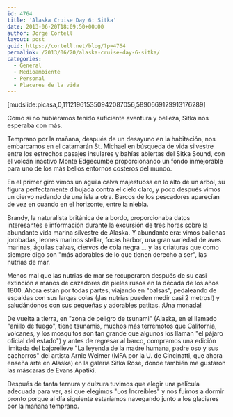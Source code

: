 ```yaml
---
id: 4764
title: 'Alaska Cruise Day 6: Sitka'
date: 2013-06-20T18:09:50+00:00
author: Jorge Cortell
layout: post
guid: https://cortell.net/blog/?p=4764
permalink: /2013/06/20/alaska-cruise-day-6-sitka/
categories:
  - General
  - Medioambiente
  - Personal
  - Placeres de la vida
---
```

[mudslide:picasa,0,111219615350942087056,5890669129913176289]

Como si no hubiéramos tenido suficiente aventura y belleza, Sitka nos esperaba con más.

Temprano por la mañana, después de un desayuno en la habitación, nos embarcamos en el catamarán St. Michael en búsqueda de vida silvestre entre los estrechos pasajes insulares y bahías abiertas del Sitka Sound, con el volcán inactivo Monte Edgecumbe proporcionando un fondo inmejorable para uno de los más bellos entornos costeros del mundo.

En el primer giro vimos un águila calva majestuosa en lo alto de un árbol, su figura perfectamente dibujada contra el cielo claro, y poco después vimos un ciervo nadando de una isla a otra. Barcos de los pescadores aparecían de vez en cuando en el horizonte, entre la niebla.

Brandy, la naturalista británica de a bordo, proporcionaba datos interesantes e información durante la excursión de tres horas sobre la abundante vida marina silvestre de Alaska. Y abundante era: vimos ballenas jorobadas, leones marinos stellar, focas harbor, una gran variedad de aves marinas, águilas calvas, ciervos de cola negra ... y las criaturas que como siempre digo son "más adorables de lo que tienen derecho a ser", las nutrias de mar.

Menos mal que las nutrias de mar se recuperaron después de su casi extinción a manos de cazadores de pieles rusos en la década de los años 1800. Ahora están por todas partes, viajando en "balsas", pedaleando de espaldas con sus largas colas (¡las nutrias pueden medir casi 2 metros!) y saludándonos con sus pequeñas y adorables patitas. ¡Una monada!

De vuelta a tierra, en "zona de peligro de tsunami" (Alaska, en el llamado "anillo de fuego", tiene tsunamis, muchos más terremotos que California, volcanes, y los mosquitos son tan grande que algunos los llaman "el pájaro oficial del estado") y antes de regresar al barco, compramos una edición limitada del bajorelieve "La leyenda de la madre humana, padre oso y sus cachorros" del artista Arnie Weimer (MFA por la U. de Cincinatti, que ahora enseña arte en Alaska) en la galería Sitka Rose, donde también me gustaron las máscaras de Evans Apatiki.

Después de tanta ternura y dulzura tuvimos que elegir una película adecuada para ver, así que elegimos "Los Increíbles" y nos fuimos a dormir pronto porque al día siguiente estaríamos navegando junto a los glaciares por la mañana temprano.